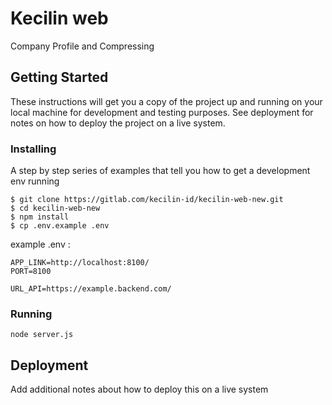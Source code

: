 # Kecilin web
Company Profile and Compressing

## Getting Started

These instructions will get you a copy of the project up and running on your local machine for development and testing purposes. See deployment for notes on how to deploy the project on a live system.

### Installing
A step by step series of examples that tell you how to get a development env running

```
$ git clone https://gitlab.com/kecilin-id/kecilin-web-new.git
$ cd kecilin-web-new
$ npm install
$ cp .env.example .env
```

example .env :
```
APP_LINK=http://localhost:8100/
PORT=8100

URL_API=https://example.backend.com/
```
### Running
```
node server.js
```

## Deployment

Add additional notes about how to deploy this on a live system